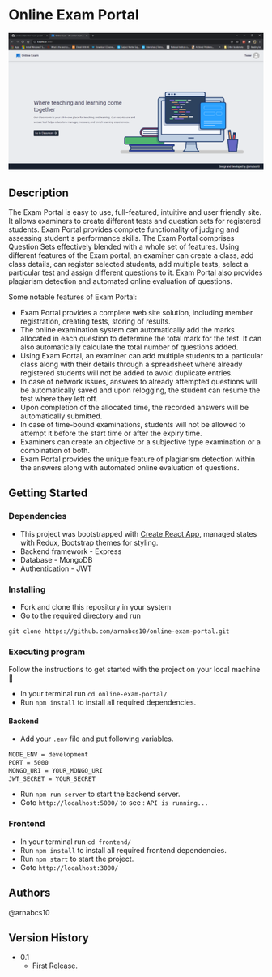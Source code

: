# Online Exam Portal

 <p align="center">
	 <img src="preview/ss_webportal.PNG"></img>
 </p>

## Description
The  Exam Portal is easy to use, full-featured, intuitive and user friendly site. It allows examiners to create different tests and question sets for registered students. Exam Portal provides complete functionality of judging and assessing student's performance skills. The Exam Portal comprises Question Sets effectively blended with a whole set of features. Using different features of the Exam portal, an examiner can create a class, add class details, can register selected students, add multiple tests, select a particular test and assign different questions to it. Exam Portal also provides plagiarism detection and automated online evaluation of questions.

Some notable features of Exam Portal:
- Exam Portal provides a complete web site solution, including member registration, creating tests, storing of results.
- The online examination system can automatically add the marks allocated in each question to determine the total mark for the test. It can also automatically calculate the total number of questions added.
- Using Exam Portal, an examiner can add multiple students to a particular class along with their details through a spreadsheet where already registered students will not be added to avoid duplicate entries.
- In case of network issues, answers to already attempted questions will be automatically saved and upon relogging, the student can resume the test where they left off.
- Upon completion of the allocated time, the recorded answers will be automatically submitted. 
- In case of time-bound examinations, students will not be allowed to attempt it before the start time or after the expiry time.
- Examiners can create an objective or a subjective type examination or a combination of both.
- Exam Portal provides the unique feature of plagiarism detection within the answers along with automated online evaluation of questions.


## Getting Started

### Dependencies

* This project was bootstrapped with [Create React App](https://github.com/facebook/create-react-app), managed states with Redux, Bootstrap themes for styling.
* Backend framework - Express
* Database - MongoDB
* Authentication - JWT

### Installing

* Fork and clone this repository in your system
* Go to the required directory and run 
```
git clone https://github.com/arnabcs10/online-exam-portal.git
```

### Executing program
Follow the instructions to get started with the project on your local machine 🚀

* In your terminal run `cd online-exam-portal/`
* Run `npm install` to install all required dependencies.

#### Backend
* Add your `.env` file and put following variables.
```
NODE_ENV = development
PORT = 5000
MONGO_URI = YOUR_MONGO_URI
JWT_SECRET = YOUR_SECRET
```
* Run `npm run server` to start the backend server.
* Goto `http://localhost:5000/` to see : `API is running...`

### Frontend
* In your terminal run `cd frontend/`
* Run `npm install` to install all required frontend dependencies.
* Run `npm start` to start the project.
* Goto `http://localhost:3000/` 

## Authors

@arnabcs10

## Version History

* 0.1
    * First Release.

